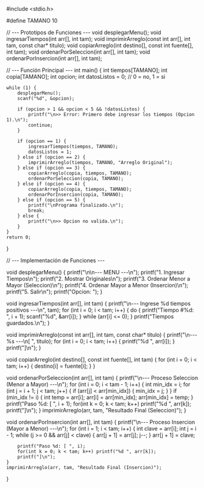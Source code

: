 #include <stdio.h>

#define TAMANO 10

// --- Prototipos de Funciones ---
void desplegarMenu();
void ingresarTiempos(int arr[], int tam);
void imprimirArreglo(const int arr[], int tam, const char* titulo);
void copiarArreglo(int destino[], const int fuente[], int tam);
void ordenarPorSeleccion(int arr[], int tam);
void ordenarPorInsercion(int arr[], int tam);

// --- Función Principal ---
int main() {
    int tiempos[TAMANO];
    int copia[TAMANO];
    int opcion;
    int datosListos = 0; // 0 = no, 1 = si

    while (1) {
        desplegarMenu();
        scanf("%d", &opcion);

        if (opcion > 1 && opcion < 5 && !datosListos) {
            printf("\n>> Error: Primero debe ingresar los tiempos (Opcion 1).\n");
            continue;
        }

        if (opcion == 1) {
            ingresarTiempos(tiempos, TAMANO);
            datosListos = 1;
        } else if (opcion == 2) {
            imprimirArreglo(tiempos, TAMANO, "Arreglo Original");
        } else if (opcion == 3) {
            copiarArreglo(copia, tiempos, TAMANO);
            ordenarPorSeleccion(copia, TAMANO);
        } else if (opcion == 4) {
            copiarArreglo(copia, tiempos, TAMANO);
            ordenarPorInsercion(copia, TAMANO);
        } else if (opcion == 5) {
            printf("\nPrograma finalizado.\n");
            break;
        } else {
            printf("\n>> Opcion no valida.\n");
        }
    }
    return 0;
}

// --- Implementación de Funciones ---

void desplegarMenu() {
    printf("\n\n--- MENU ---\n");
    printf("1. Ingresar Tiempos\n");
    printf("2. Mostrar Originales\n");
    printf("3. Ordenar Menor a Mayor (Seleccion)\n");
    printf("4. Ordenar Mayor a Menor (Insercion)\n");
    printf("5. Salir\n");
    printf("Opcion: ");
}

void ingresarTiempos(int arr[], int tam) {
    printf("\n--- Ingrese %d tiempos positivos ---\n", tam);
    for (int i = 0; i < tam; i++) {
        do {
            printf("Tiempo #%d: ", i + 1);
            scanf("%d", &arr[i]);
        } while (arr[i] <= 0);
    }
    printf("Tiempos guardados.\n");
}

void imprimirArreglo(const int arr[], int tam, const char* titulo) {
    printf("\n--- %s ---\n[ ", titulo);
    for (int i = 0; i < tam; i++) {
        printf("%d ", arr[i]);
    }
    printf("]\n");
}

void copiarArreglo(int destino[], const int fuente[], int tam) {
    for (int i = 0; i < tam; i++) {
        destino[i] = fuente[i];
    }
}

void ordenarPorSeleccion(int arr[], int tam) {
    printf("\n--- Proceso Seleccion (Menor a Mayor) ---\n");
    for (int i = 0; i < tam - 1; i++) {
        int min_idx = i;
        for (int j = i + 1; j < tam; j++) {
            if (arr[j] < arr[min_idx]) {
                min_idx = j;
            }
        }
        if (min_idx != i) {
            int temp = arr[i];
            arr[i] = arr[min_idx];
            arr[min_idx] = temp;
        }
        printf("Paso %d: [ ", i + 1);
        for(int k = 0; k < tam; k++) printf("%d ", arr[k]);
        printf("]\n");
    }
    imprimirArreglo(arr, tam, "Resultado Final (Seleccion)");
}

void ordenarPorInsercion(int arr[], int tam) {
    printf("\n--- Proceso Insercion (Mayor a Menor) ---\n");
    for (int i = 1; i < tam; i++) {
        int clave = arr[i];
        int j = i - 1;
        while (j >= 0 && arr[j] < clave) {
            arr[j + 1] = arr[j];
            j--;
        }
        arr[j + 1] = clave;

        printf("Paso %d: [ ", i);
        for(int k = 0; k < tam; k++) printf("%d ", arr[k]);
        printf("]\n");
    }
    imprimirArreglo(arr, tam, "Resultado Final (Insercion)");

    
}
